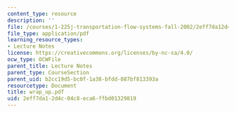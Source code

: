 ```yaml
---
content_type: resource
description: ''
file: /courses/1-225j-transportation-flow-systems-fall-2002/2eff7da12d4c04c8eca6ffbd01329819_wrap_up.pdf
file_type: application/pdf
learning_resource_types:
- Lecture Notes
license: https://creativecommons.org/licenses/by-nc-sa/4.0/
ocw_type: OCWFile
parent_title: Lecture Notes
parent_type: CourseSection
parent_uid: b2cc19d5-bc0f-1a38-bfdd-087bf813393a
resourcetype: Document
title: wrap_up.pdf
uid: 2eff7da1-2d4c-04c8-eca6-ffbd01329819
---
```

